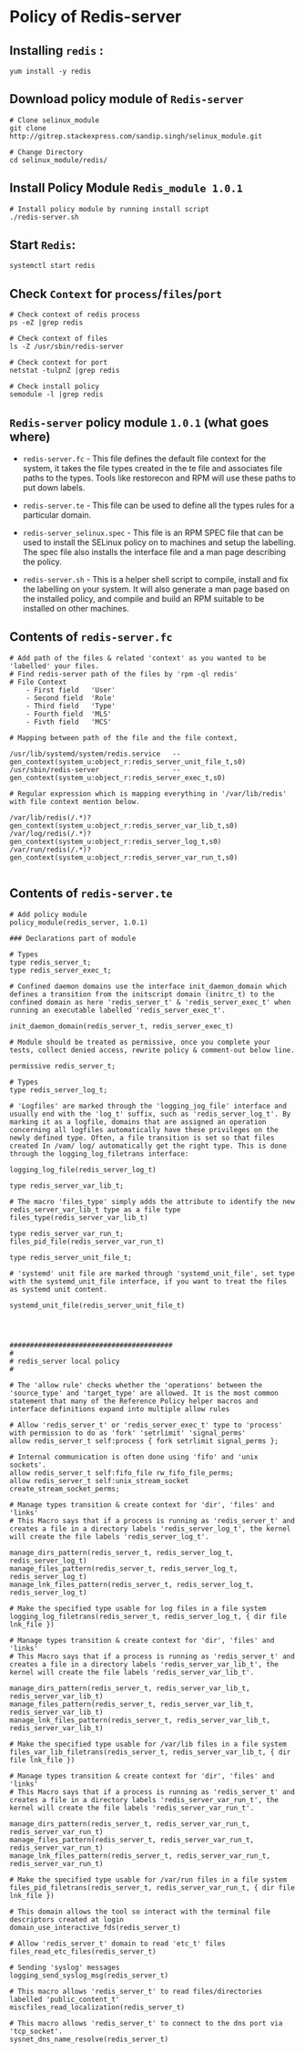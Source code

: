 Policy of Redis-server
===========================

Installing ``redis`` :
--------------------

```
yum install -y redis

```

Download policy module of ``Redis-server``
-------------------------------------

```
# Clone selinux_module
git clone http://gitrep.stackexpress.com/sandip.singh/selinux_module.git

# Change Directory
cd selinux_module/redis/

```

Install Policy Module ``Redis_module 1.0.1``
------------------------------------------

```
# Install policy module by running install script
./redis-server.sh

```

Start ``Redis``:
------------

```
systemctl start redis

```

Check ``Context`` for ``process``/``files``/``port``
---------------------------------------------------

```
# Check context of redis process
ps -eZ |grep redis

# Check context of files
ls -Z /usr/sbin/redis-server

# Check context for port
netstat -tulpnZ |grep redis

# Check install policy
semodule -l |grep redis

```



``Redis-server`` policy module ``1.0.1`` (what goes where)
--------------------------------------------------
- ``redis-server.fc`` - This file defines the default file context for the system, it takes the file types created in the te file and associates file paths to the types.  Tools like restorecon and RPM will use these paths to put down labels.

- ``redis-server.te`` - This file can be used to define all the types rules for a particular domain.

- ``redis-server_selinux.spec`` - This file is an RPM SPEC file that can be used to install the SELinux policy on to machines and setup the labelling. The spec file also  installs  the  interface  file  and  a  man  page describing the policy.

- ``redis-server.sh`` -  This is a helper shell script to compile, install and fix the labelling on your system.  It will also generate a man page based on the installed policy, and compile and build an RPM suitable to be installed on other machines.



Contents of ``redis-server.fc``
-------------------------------
```
# Add path of the files & related 'context' as you wanted to be 'labelled' your files.
# Find redis-server path of the files by 'rpm -ql redis'
# File Context
    - First field   'User'
    - Second field  'Role'
    - Third field   'Type'
    - Fourth field  'MLS'
    - Fivth field   'MCS'

# Mapping between path of the file and the file context, 

/usr/lib/systemd/system/redis.service   --  gen_context(system_u:object_r:redis_server_unit_file_t,s0)
/usr/sbin/redis-server                  --  gen_context(system_u:object_r:redis_server_exec_t,s0)

# Regular expression which is mapping everything in '/var/lib/redis' with file context mention below.

/var/lib/redis(/.*)?                        gen_context(system_u:object_r:redis_server_var_lib_t,s0)
/var/log/redis(/.*)?                        gen_context(system_u:object_r:redis_server_log_t,s0)
/var/run/redis(/.*)?                        gen_context(system_u:object_r:redis_server_var_run_t,s0)


```

Contents of ``redis-server.te``
-------------------------------

```
# Add policy module 
policy_module(redis_server, 1.0.1)

### Declarations part of module 

# Types
type redis_server_t;
type redis_server_exec_t;

# Confined daemon domains use the interface init_daemon_domain which defines a transition from the initscript domain (initrc_t) to the confined domain as here 'redis_server_t' & 'redis_server_exec_t' when running an executable labelled 'redis_server_exec_t'.

init_daemon_domain(redis_server_t, redis_server_exec_t)

# Module should be treated as permissive, once you complete your tests, collect denied access, rewrite policy & comment-out below line. 

permissive redis_server_t;

# Types
type redis_server_log_t;

# 'Logfiles' are marked through the 'logging_jog_file' interface and usually end with the 'log_t' suffix, such as 'redis_server_log_t'. By marking it as a logfile, domains that are assigned an operation concerning all logfiles automatically have these privileges on the newly defined type. Often, a file transition is set so that files created In /vam/ log/ automatically get the right type. This is done through the logging_log_filetrans interface: 

logging_log_file(redis_server_log_t)

type redis_server_var_lib_t;

# The macro 'files_type' simply adds the attribute to identify the new redis_server_var_lib_t type as a file type 
files_type(redis_server_var_lib_t)

type redis_server_var_run_t;
files_pid_file(redis_server_var_run_t)

type redis_server_unit_file_t;

# 'systemd' unit file are marked through 'systemd_unit_file', set type with the systemd_unit_file interface, if you want to treat the files as systemd unit content.

systemd_unit_file(redis_server_unit_file_t)




########################################
#
# redis_server local policy
#

# The 'allow rule' checks whether the 'operations' between the 'source_type' and 'target_type' are allowed. It is the most common statement that many of the Reference Policy helper macros and interface definitions expand into multiple allow rules

# Allow 'redis_server_t' or 'redis_server_exec_t' type to 'process' with permission to do as 'fork' 'setrlimit' 'signal_perms'
allow redis_server_t self:process { fork setrlimit signal_perms };

# Internal communication is often done using 'fifo' and 'unix sockets'.
allow redis_server_t self:fifo_file rw_fifo_file_perms;
allow redis_server_t self:unix_stream_socket create_stream_socket_perms;

# Manage types transition & create context for 'dir', 'files' and 'links'
# This Macro says that if a process is running as 'redis_server_t' and creates a file in a directory labels 'redis_server_log_t', the kernel will create the file labels 'redis_server_log_t'.

manage_dirs_pattern(redis_server_t, redis_server_log_t, redis_server_log_t)
manage_files_pattern(redis_server_t, redis_server_log_t, redis_server_log_t)
manage_lnk_files_pattern(redis_server_t, redis_server_log_t, redis_server_log_t)

# Make the specified type usable for log files in a file system
logging_log_filetrans(redis_server_t, redis_server_log_t, { dir file lnk_file })

# Manage types transition & create context for 'dir', 'files' and 'links'
# This Macro says that if a process is running as 'redis_server_t' and creates a file in a directory labels 'redis_server_var_lib_t', the kernel will create the file labels 'redis_server_var_lib_t'.

manage_dirs_pattern(redis_server_t, redis_server_var_lib_t, redis_server_var_lib_t)
manage_files_pattern(redis_server_t, redis_server_var_lib_t, redis_server_var_lib_t)
manage_lnk_files_pattern(redis_server_t, redis_server_var_lib_t, redis_server_var_lib_t)

# Make the specified type usable for /var/lib files in a file system
files_var_lib_filetrans(redis_server_t, redis_server_var_lib_t, { dir file lnk_file })

# Manage types transition & create context for 'dir', 'files' and 'links'
# This Macro says that if a process is running as 'redis_server_t' and creates a file in a directory labels 'redis_server_var_run_t', the kernel will create the file labels 'redis_server_var_run_t'.

manage_dirs_pattern(redis_server_t, redis_server_var_run_t, redis_server_var_run_t)
manage_files_pattern(redis_server_t, redis_server_var_run_t, redis_server_var_run_t)
manage_lnk_files_pattern(redis_server_t, redis_server_var_run_t, redis_server_var_run_t)

# Make the specified type usable for /var/run files in a file system
files_pid_filetrans(redis_server_t, redis_server_var_run_t, { dir file lnk_file })

# This domain allows the tool so interact with the terminal file descriptors created at login
domain_use_interactive_fds(redis_server_t)

# Allow 'redis_server_t' domain to read 'etc_t' files
files_read_etc_files(redis_server_t)

# Sending 'syslog' messages
logging_send_syslog_msg(redis_server_t)

# This macro allows 'redis_server_t' to read files/directories labelled 'public_content_t'
miscfiles_read_localization(redis_server_t)

# This macro allows 'redis_server_t' to connect to the dns port via 'tcp_socket'.  
sysnet_dns_name_resolve(redis_server_t)

```










